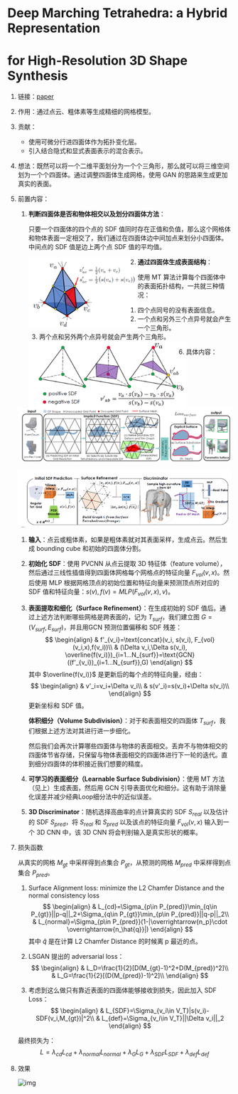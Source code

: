 # Deep Marching Tetrahedra: a Hybrid Representation

# for High-Resolution 3D Shape Synthesis



1. 链接：[paper](https://arxiv.org/pdf/2111.04276.pdf)

2. 作用：通过点云、粗体素等生成精细的网格模型。

3. 贡献：

   - 使用可微分行进四面体作为拓扑变化层。
   - 引入结合隐式和显式表面表示的混合表示。

4. 想法：既然可以将一个二维平面划分为一个个三角形，那么就可以将三维空间划为一个个四面体。通过调整四面体生成网格，使用 GAN 的思路来生成更加真实的表面。

5. 前置内容：

   1. **判断四面体是否和物体相交以及划分四面体方法**：

      只要一个四面体的四个点的 SDF 值同时存在正值和负值，那么这个网格体和物体表面一定相交了，我们通过在四面体边中间加点来划分小四面体。中间点的 SDF 值是边上两个点 SDF 值的平均值。

      <img src="./src/image-20231110225633715.png" alt="image-20231110225633715" style="zoom:80%;" align="left"/>

   2. **通过四面体生成表面结构**：

      使用 MT 算法计算每个四面体中的表面拓扑结构，一共就三种情况：

      1. 四个点同号的没有表面信息。
      2. 一个点和另外三个点异号就会产生一个三角形。
      3. 两个点和另外两个点异号就会产生两个三角形。

      <img src="./src/image-20231110230416801.png" alt="image-20231110230416801" style="zoom:80%;" align="left"/>

6. 具体内容：

   ![image-20231110210850093](./src/image-20231110210850093.png)

   ![image-20231111000518250](./src/image-20231111000518250.png)

   1. **输入**：点云或粗体素，如果是粗体素就对其表面采样，生成点云。然后生成 bounding cube 和初始的四面体分割。

   2. **初始化 SDF**：使用 PVCNN 从点云提取 3D 特征体（feature volume），然后通过三线性插值得到四面体网格每个网格点的特征向量 $F_{vol}(v,x)$。然后使用 MLP 根据网格顶点的初始位置和特征向量来预测顶点所对应的 SDF 值和特征向量：$s(v),f(v)=MLP(F_{vol}(v,x),v)$。

   3. **表面提取和细化（Surface Refinement）**：在生成初始的 SDF 值后。通过上述方法判断哪些网格是跨表面的，记为 $T_{surf}$，我们建立图 $G=(V_{surf},E_{surf})$，并且用GCN 预测位置偏移和 SDF 残差：
      $$
      \begin{align}
      & f'_{v_i}=\text{concat}(v_i, s(v_i), F_{vol}(v_i,x),f(v_i))\\
      & (\Delta v_i,\Delta s(v_i), \overline{f(v_i)})_{i=1...N_{surf}}=\text{GCN}((f'_{v_i})_{i=1...N_{surf}},G)
      \end{align}
      $$
      其中 $\overline{f(v_i)}$ 是更新后的每个点的特征向量，经由：
      $$
      \begin{align}
      & v'_i=v_i+\Delta v_i\\
      & s(v'_i)=s(v_i)+\Delta s(v_i)\\
      \end{align}
      $$
      更新坐标和 SDF 值。

      **体积细分（Volume Subdivision）**：对于和表面相交的四面体 $T_{surf}$，我们根据上述方法对其进行进一步细化。

      然后我们会再次计算哪些四面体与物体的表面相交。丢弃不与物体相交的四面体节省存储，只保留与物体表面相交的四面体进行下一轮的迭代。直到细分四面体的体积接近我们想要的精度。

   4. **可学习的表面细分（Learnable Surface Subdivision）**：使用 MT 方法（见上）生成表面，然后用 GCN 引导表面优化和细分。这有助于消除量化误差并减少经典Loop细分法中的近似误差。

   5. **3D Discriminator**：随机选择高曲率的点计算真实的 SDF $S_{real}$ 以及估计的 SDF $S_{pred}$，将 $S_{real}$ 和 $S_{pred}$ 以及该点的特征向量 $F_{vol}(v,x)$ 输入到一个 3D CNN 中，该 3D CNN 将会判别输入是真实形状的概率。

7. 损失函数

   从真实的网格 $M_{gt}$ 中采样得到点集合 $P_{gt}$，从预测的网格 $M_{pred}$ 中采样得到点集合 $P_{pred}$。

   1. Surface Alignment loss: minimize the L2 Chamfer Distance and the normal consistency loss
      $$
      \begin{align}
      & L_{cd}=\Sigma_{p\in P_{pred}}\min_{q\in P_{gt}}||p-q||_2+\Sigma_{q\in P_{gt}}\min_{p\in P_{pred}}||q-p||_2\\
      & L_{normal}=\Sigma_{p\in P_{pred}}(1-|\overrightarrow{n_p}\cdot \overrightarrow{n_\hat{q}}|)
      \end{align}
      $$
      其中 $\hat{q}$ 是在计算  L2 Chamfer Distance 的时候离 p 最近的点。

   2. LSGAN 提出的 adversarial loss：
      $$
      \begin{align}
      & L_D=\frac{1}{2}[D(M_{gt}-1)^2+D(M_{pred})^2]\\
      & L_G=\frac{1}{2}[(D(M_{pred})-1)^2]\\
      \end{align}
      $$

   3. 考虑到这么做只有靠近表面的四面体能够接收到损失，因此加入 SDF Loss：
      $$
      \begin{align}
      & L_{SDF}=\Sigma_{v_i\in V_T}|s(v_i)-SDF(v_i,M_{gt})|^2\\
      & L_{def}=\Sigma_{v_i\in V_T}||\Delta v_i||_2
      \end{align}
      $$

   最终损失为：
   $$
   L=\lambda_{cd}L_{cd}+\lambda_{normal}L_{normal}+\lambda_{G}L_{G}+\lambda_{SDF}L_{SDF}+\lambda_{def}L_{def}
   $$

8. 效果

   ![img](./src/animal_qual.png)